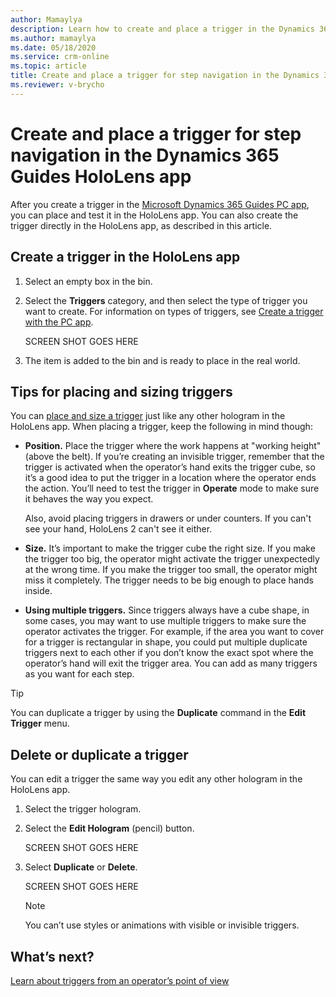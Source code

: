 ```yaml
---
author: Mamaylya
description: Learn how to create and place a trigger in the Dynamics 365 Guides HoloLens app to automatically advance the operator to the next step based on detection of their hands in HoloLens 2.
ms.author: mamaylya
ms.date: 05/18/2020
ms.service: crm-online
ms.topic: article
title: Create and place a trigger for step navigation in the Dynamics 365 Guides HoloLens app
ms.reviewer: v-brycho
---
```


# Create and place a trigger for step navigation in the Dynamics 365 Guides HoloLens app

After you create a trigger in the [Microsoft Dynamics 365 Guides PC app](pc-app-trigger.md), you can place and test it in the HoloLens app. You can also create the trigger directly in the HoloLens app, as described in this article.

## Create a trigger in the HoloLens app

1.	Select an empty box in the bin.

2.	Select the **Triggers** category, and then select the type of trigger you want to create. For information on types of triggers, see [Create a trigger with the PC app](pc-app-trigger.md).

    SCREEN SHOT GOES HERE
 
3.	The item is added to the bin and is ready to place in the real world.

## Tips for placing and sizing triggers

You can [place and size a trigger](hololens-app-orientation#place-your-holograms) just like any other hologram in the HoloLens app. When placing a trigger, keep the following in mind though:

- **Position.** Place the trigger where the work happens at "working height" (above the belt). If you’re creating an invisible trigger, remember that the trigger is activated when the operator’s hand exits the trigger cube, so it’s a good idea to put the trigger in a location where the operator ends the action. You’ll need to test the trigger in **Operate** mode to make sure it behaves the way you expect.

   Also, avoid placing triggers in drawers or under counters. If you can't see your hand, HoloLens 2 can't see it either. 

- **Size.** It’s important to make the trigger cube the right size. If you make the trigger too big, the operator might activate the trigger unexpectedly at the wrong time. If you make the trigger too small, the operator might miss it completely. The trigger needs to be big enough to place hands inside.

- **Using multiple triggers.** Since triggers always have a cube shape, in some cases, you may want to use multiple triggers to make sure the operator activates the trigger. For example, if the area you want to cover for a trigger is rectangular in shape, you could put multiple duplicate triggers next to each other if you don’t know the exact spot where the operator’s hand will exit the trigger area. You can add as many triggers as you want for each step.

> [!TIP]
> You can duplicate a trigger by using the **Duplicate** command in the **Edit Trigger** menu.

## Delete or duplicate a trigger

You can edit a trigger the same way you edit any other hologram in the HoloLens app.

1. Select the trigger hologram.

2. Select the **Edit Hologram** (pencil) button.

    SCREEN SHOT GOES HERE
 
3. Select **Duplicate** or **Delete**.

    SCREEN SHOT GOES HERE
 
    > [!NOTE]
    > You can’t use styles or animations with visible or invisible triggers.

## What’s next?

[Learn about triggers from an operator’s point of view](hololens-app-orientation.md)

